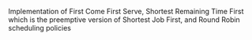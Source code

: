Implementation of First Come First Serve, Shortest Remaining Time First which is the 
preemptive version of Shortest Job First, and Round Robin scheduling policies
